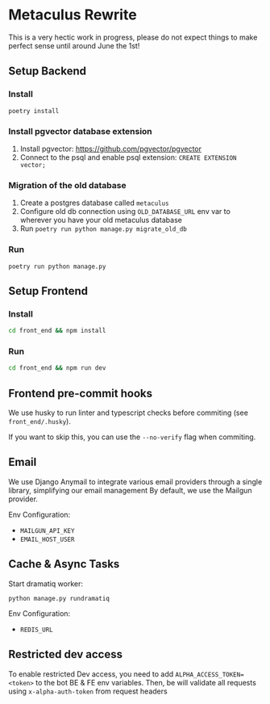 # Metaculus Rewrite

This is a very hectic work in progress, please do not expect things to make perfect sense until around June the 1st!

## Setup Backend
### Install
`poetry install`

### Install pgvector database extension
1. Install pgvector: https://github.com/pgvector/pgvector
2. Connect to the psql and enable psql extension: `CREATE EXTENSION vector;`

### Migration of the old database
1. Create a postgres database called `metaculus`
2. Configure old db connection using `OLD_DATABASE_URL` env var to wherever you have your old metaculus database
3. Run `poetry run python manage.py migrate_old_db`


### Run
`poetry run python manage.py`

## Setup Frontend

### Install

```bash
cd front_end && npm install
```

### Run
```bash
cd front_end && npm run dev
```

## Frontend pre-commit hooks

We use husky to run linter and typescript checks before commiting (see `front_end/.husky`).

If you want to skip this, you can use the `--no-verify` flag when commiting.


## Email
We use Django Anymail to integrate various email providers through a single library, simplifying our email management
By default, we use the Mailgun provider.

Env Configuration:
- `MAILGUN_API_KEY`
- `EMAIL_HOST_USER`


## Cache & Async Tasks
Start dramatiq worker:
```
python manage.py rundramatiq
``` 

Env Configuration:
- `REDIS_URL`

## Restricted dev access
To enable restricted Dev access, you need to add `ALPHA_ACCESS_TOKEN=<token>` to the bot BE & FE env variables.
Then, be will validate all requests using `x-alpha-auth-token` from request headers